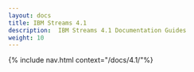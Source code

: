 ```yaml
---
layout: docs
title: IBM Streams 4.1
description:  IBM Streams 4.1 Documentation Guides
weight: 10
---
```


{% include nav.html context="/docs/4.1/"%}
